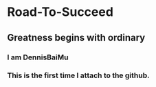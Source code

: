 # Road-To-Succeed
## Greatness begins with ordinary
### I am DennisBaiMu
### This is the first time I attach to the github.
